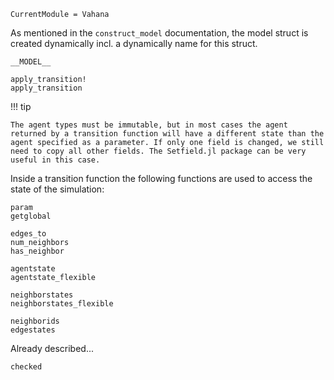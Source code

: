 ```@meta
CurrentModule = Vahana
```

As mentioned in the `construct_model` documentation, the model struct
is created dynamically incl. a dynamically name for this struct. 

```@docs
__MODEL__
```


```@docs
apply_transition!
apply_transition
```


!!! tip 

	The agent types must be immutable, but in most cases the agent
	returned by a transition function will have a different state than the
	agent specified as a parameter. If only one field is changed, we still
	need to copy all other fields. The Setfield.jl package can be very
	useful in this case.


Inside a transition function the following functions are used to access the state of the simulation:

```@docs
param
getglobal

edges_to
num_neighbors
has_neighbor

agentstate
agentstate_flexible

neighborstates
neighborstates_flexible

neighborids
edgestates
```

Already described...

```@docs
checked
```
